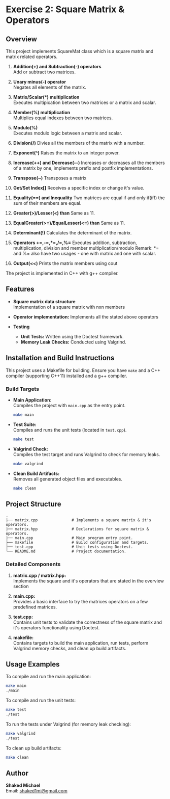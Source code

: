 # Exercise 2: Square Matrix & Operators

## Overview
This project implements SquareMat class which is a square matrix and matrix related operators.

1. **Addition(+) and Subtraction(-) operators**  
   Add or subtract two matrices.

2. **Unary minus(-) operator**  
   Negates all elements of the matrix.

3. **Matrix/Scalar(*) multiplication**  
   Executes multipication between two matrices or a matrix and scalar.

4. **Member(%) multiplication**  
   Multiplies equal indexes between two matrices.

5. **Modulo(%)**  
   Executes modulo logic between a matrix and scalar.

6. **Division(/)**
    Divies all the members of the matrix with a number.

7. **Exponent(^)**
    Raises the matrix to an integer power.

8. **Increase(++) and Decrease(--)**
    Increases or decreases all the members of a matrix by one, implements prefix and postfix implementations.

9. **Transpose(~)**
    Transposes a matrix

10. **Get/Set Index[]**
    Receives a specific index or change it's value.

11. **Equality(==) and Inequality**
    Two matrices are equal if and only if(iff) the sum of their members are equal.

12. **Greater(>)/Lesser(<) than**
    Same as 11.

13. **EqualGreater(>=)/EqualLesser(<=) than**
    Same as 11.

14. **Determinant(!)**
    Calculates the determinant of the matrix.

15. **Operators +=,-=,*=,/=,%=**
    Executes addition, subtraction, multiplication, division and member multiplication/modulo
    Remark: *= and %= also have two usages - one with matrix and one with scalar.

16. **Output(<<)**
    Prints the matrix members using cout

The project is implemented in C++ with g++ compiler.

## Features

- **Square matrix data structure**  
  Implementation of a square matrix with nxn members

- **Operator implementation:**
  Implements all the stated above operators

- **Testing**
  - **Unit Tests:** Written using the Doctest framework.
  - **Memory Leak Checks:** Conducted using Valgrind.

## Installation and Build Instructions

This project uses a Makefile for building. Ensure you have `make` and a C++ compiler (supporting C++11) installed and a g++ compiler.

### Build Targets

- **Main Application:**  
  Compiles the project with `main.cpp` as the entry point.
  ```bash
  make main
  ```
  
- **Test Suite:**  
  Compiles and runs the unit tests (located in `test.cpp`).
  ```bash
  make test
  ```
  
- **Valgrind Check:**  
  Compiles the test target and runs Valgrind to check for memory leaks.
  ```bash
  make valgrind
  ```

- **Clean Build Artifacts:**  
  Removes all generated object files and executables.
  ```bash
  make clean
  ```

## Project Structure

```
.
├── matrix.cpp               # Implements a square matrix & it's operators.
├── matrix.hpp               # Declarations for square matrix & operators.
├── main.cpp                 # Main program entry point.
├── makefile                 # Build configuration and targets.
├── test.cpp                 # Unit tests using Doctest.
└── README.md                # Project documentation.
```

### Detailed Components

1. **matrix.cpp / matrix.hpp:**  
   Implements the square and it's operators that are stated in the overview section

2. **main.cpp:**  
   Provides a basic interface to try the matrices operators on a few predefined matrices.

3. **test.cpp:**  
   Contains unit tests to validate the correctness of the square matrix and it's operators functionality using Doctest.

4. **makefile:**  
   Contains targets to build the main application, run tests, perform Valgrind memory checks, and clean up build artifacts.

## Usage Examples

To compile and run the main application:
```bash
make main
./main
```

To compile and run the unit tests:
```bash
make test
./test
```

To run the tests under Valgrind (for memory leak checking):
```bash
make valgrind
./test
```

To clean up build artifacts:
```bash
make clean
```

## Author

**Shaked Michael**  
Email: shaked1mi@gmail.com